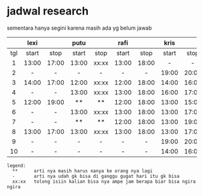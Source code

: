 # jadwal research

sementara hanya segini karena masih ada yg belum jawab

|       |lexi   |       |putu   |       |rafi   |       |kris   |       |michael|       |         |       |       |
|:-----:|:-----:|:-----:|:-----:|:-----:|:-----:|:-----:|:-----:|:-----:|:-----:|:-----:|:-------:|:-----:|:-----:|
|tgl    |start  |stop   |start  |stop   |start  |stop   |start  |stop   |start  |stop   |intersect|start  |start  |
|1      |13:00  |17:00  |13:00  |xx:xx  |13:00  |18:00  |-      |-      |**     |**     |❌        |       |       |
|2      |-      |-      |-      |-      |-      |-      |19:00  |20:00  |**     |**     |❌        |       |       |
|3      |14:00  |17:00  |12:00  |xx:xx  |12:00  |18:00  |14:00  |16:00  |**     |**     |✅        |14:00  |16:00  |
|4      |-      |-      |13:00  |xx:xx  |13:00  |18:00  |16:00  |17:00  |**     |**     |❌        |       |       |
|5      |12:00  |19:00  |**     |**     |12:00  |18:00  |13:00  |15:00  |**     |**     |✅        |13:00  |15:00  |
|6      |-      |-      |13:00  |xx:xx  |13:00  |18:00  |13:00  |17:00  |**     |**     |❌        |       |       |
|7      |-      |-      |**     |**     |12:00  |18:00  |13:00  |19:00  |**     |**     |❌        |       |       |
|8      |13:00  |17:00  |13:00  |xx:xx  |13:00  |18:00  |13:00  |17:00  |**     |**     |✅        |13:00  |17:00  |
|9      |-      |-      |-      |-      |-      |-      |19:00  |20:00  |**     |**     |❌        |       |       |
|10     |-      |-      |-      |-      |-      |-      |14:00  |16:00  |**     |**     |❌        |       |       |

```
legend:
  **      arti nya masih harus nanya ke orang nya lagi
  -       arti nya udah gk bisa di ganggu gugat hari itu gk bisa
  xx:xx   tolong isiin kalian bisa nya ampe jam berapa biar bisa ngira ngira
```
